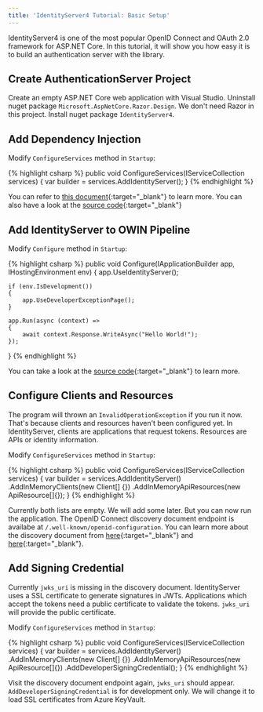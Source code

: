 ```yaml
---
title: 'IdentityServer4 Tutorial: Basic Setup'
---
```

IdentityServer4 is one of the most popular OpenID Connect and OAuth 2.0 framework for ASP.NET Core. In this tutorial, it will show you how easy it is to build an authentication server with the library.

## Create AuthenticationServer Project
Create an empty ASP.NET Core web application with Visual Studio. Uninstall nuget package `Microsoft.AspNetCore.Razor.Design`. We don't need Razor in this project. Install nuget package `IdentityServer4`. 

## Add Dependency Injection
Modify `ConfigureServices` method in `Startup`:

{% highlight csharp %}
public void ConfigureServices(IServiceCollection services)
{
    var builder = services.AddIdentityServer();
}
{% endhighlight %}

You can refer to [this document](http://docs.identityserver.io/en/latest/topics/startup.html){:target="_blank"} to learn more. You can also have a look at the [source code](https://github.com/IdentityServer/IdentityServer4/blob/master/src/IdentityServer4/src/Configuration/DependencyInjection/IdentityServerServiceCollectionExtensions.cs){:target="_blank"}

## Add IdentityServer to OWIN Pipeline
Modify `Configure` method in `Startup`:

{% highlight csharp %}
public void Configure(IApplicationBuilder app, IHostingEnvironment env)
{
    app.UseIdentityServer();

    if (env.IsDevelopment())
    {
        app.UseDeveloperExceptionPage();
    }

    app.Run(async (context) =>
    {
        await context.Response.WriteAsync("Hello World!");
    });
}
{% endhighlight %}

You can take a look at the [source code](https://github.com/IdentityServer/IdentityServer4/blob/master/src/IdentityServer4/src/Configuration/IdentityServerApplicationBuilderExtensions.cs){:target="_blank"} to learn more.

## Configure Clients and Resources
The program will thrown an `InvalidOperationException` if you run it now. That's because clients and resources haven't been configured yet. In IdentityServer, clients are applications that request tokens. Resources are APIs or identity information.

Modify `ConfigureServices` method in `Startup`:

{% highlight csharp %}
public void ConfigureServices(IServiceCollection services)
{
    var builder = services.AddIdentityServer()
        .AddInMemoryClients(new Client[] {})
        .AddInMemoryApiResources(new ApiResource[]{});
}
{% endhighlight %}

Currently both lists are empty. We will add some later. But you can now run the application. The OpenID Connect discovery document endpoint is availabe at `/.well-known/openid-configuration`. You can learn more about the discovery document from [here](https://auth0.com/docs/protocols/oidc/openid-connect-discovery){:target="_blank"} and [here](https://openid.net/specs/openid-connect-discovery-1_0.html){:target="_blank"}.

## Add Signing Credential
Currently `jwks_uri` is missing in the discovery document. IdentityServer uses a SSL certificate to generate signatures in JWTs. Applications which accept the tokens need a public certificate to validate the tokens. `jwks_uri` will provide the public certificate.

Modify `ConfigureServices` method in `Startup`:

{% highlight csharp %}
public void ConfigureServices(IServiceCollection services)
{
    var builder = services.AddIdentityServer()
        .AddInMemoryClients(new Client[] {})
        .AddInMemoryApiResources(new ApiResource[]{})
        .AddDeveloperSigningCredential();
}
{% endhighlight %}

Visit the discovery document endpoint again, `jwks_uri` should appear. `AddDeveloperSigningCredential` is for development only. We will change it to load SSL certificates from Azure KeyVault.